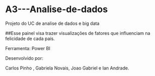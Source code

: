 # A3---Analise-de-dados
Projeto do UC de analise de dados e big data

##Esse painel visa trazer visualizações de fatores que influenciam na felicidade de cada país.

Ferramenta: Power BI

Desenvolvido por:

Carlos Pinho , 
Gabriela Novais,
Joao Gabriel e Ian Andrade.
